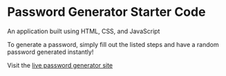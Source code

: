 # Password Generator Starter Code
An application built using HTML, CSS, and JavaScript

To generate a password, simply fill out the listed steps and have a random password generated instantly!

Visit the [live password generator site](https://danm1996.github.io/password-generator/Develop/)

